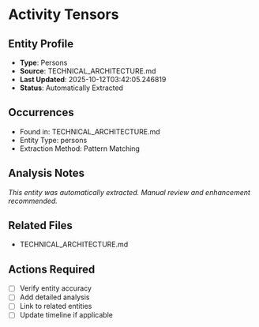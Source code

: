 # Activity Tensors

## Entity Profile
- **Type**: Persons
- **Source**: TECHNICAL_ARCHITECTURE.md
- **Last Updated**: 2025-10-12T03:42:05.246819
- **Status**: Automatically Extracted

## Occurrences
- Found in: TECHNICAL_ARCHITECTURE.md
- Entity Type: persons
- Extraction Method: Pattern Matching

## Analysis Notes
*This entity was automatically extracted. Manual review and enhancement recommended.*

## Related Files
- TECHNICAL_ARCHITECTURE.md

## Actions Required
- [ ] Verify entity accuracy
- [ ] Add detailed analysis
- [ ] Link to related entities
- [ ] Update timeline if applicable
